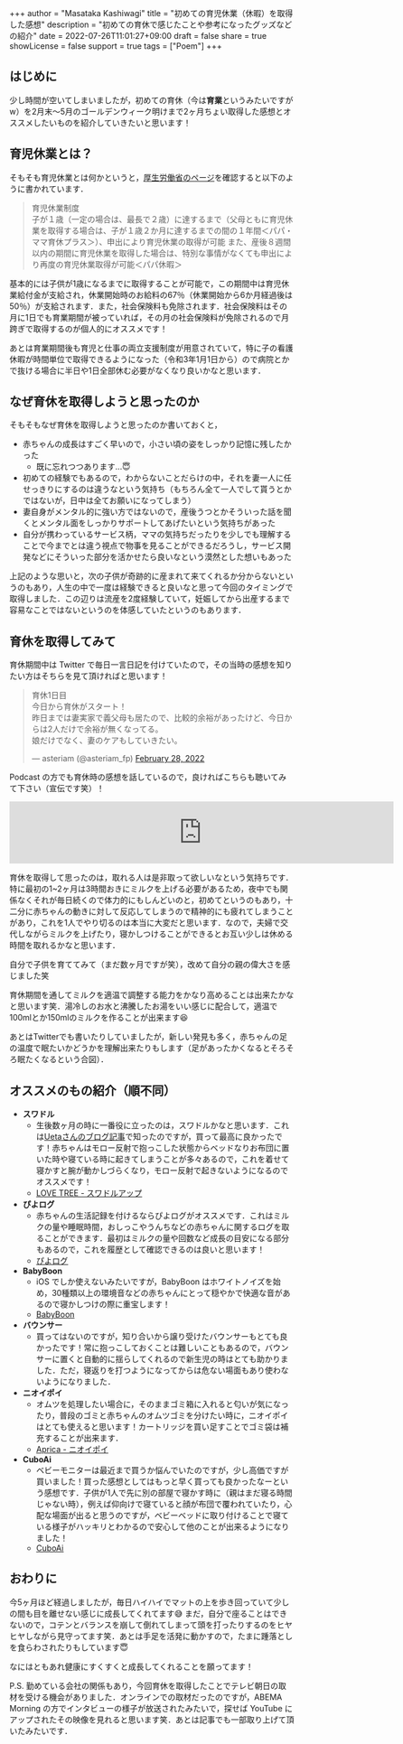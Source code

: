 +++
author = "Masataka Kashiwagi"
title = "初めての育児休業（休暇）を取得した感想"
description = "初めての育休で感じたことや参考になったグッズなどの紹介"
date = 2022-07-26T11:01:27+09:00
draft = false
share = true
showLicense = false
support = true
tags = ["Poem"]
+++

## はじめに

少し時間が空いてしまいましたが，初めての育休（今は**育業**というみたいですがw）を2月末〜5月のゴールデンウィーク明けまで2ヶ月ちょい取得した感想とオススメしたいものを紹介していきたいと思います！

## 育児休業とは？

そもそも育児休業とは何かというと，[厚生労働省のページ](https://ikumen-project.mhlw.go.jp/employee/system/)を確認すると以下のように書かれています．
> 育児休業制度<br>
子が１歳（一定の場合は、最長で２歳）に達するまで（父母ともに育児休業を取得する場合は、子が１歳２か月に達するまでの間の１年間＜パパ・ママ育休プラス＞）、申出により育児休業の取得が可能
また、産後８週間以内の期間に育児休業を取得した場合は、特別な事情がなくても申出により再度の育児休業取得が可能＜パパ休暇＞

基本的には子供が1歳になるまでに取得することが可能で，この期間中は育児休業給付金が支給され，休業開始時のお給料の67％（休業開始から6か月経過後は50％）が支給されます．また，社会保険料も免除されます．社会保険料はその月に1日でも育業期間が被っていれば，その月の社会保険料が免除されるので月跨ぎで取得するのが個人的にオススメです！

あとは育業期間後も育児と仕事の両立支援制度が用意されていて，特に子の看護休暇が時間単位で取得できるようになった（令和3年1月1日から）ので病院とかで抜ける場合に半日や1日全部休む必要がなくなり良いかなと思います．

## なぜ育休を取得しようと思ったのか

そもそもなぜ育休を取得しようと思ったのか書いておくと，

- 赤ちゃんの成長はすごく早いので，小さい頃の姿をしっかり記憶に残したかった
  - 既に忘れつつあります...😇
- 初めての経験でもあるので，わからないことだらけの中，それを妻一人に任せっきりにするのは違うなという気持ち（もちろん全て一人でして貰うとかではないが，日中は全てお願いになってしまう）
- 妻自身がメンタル的に強い方ではないので，産後うつとかそういった話を聞くとメンタル面をしっかりサポートしてあげたいという気持ちがあった
- 自分が携わっているサービス柄，ママの気持ちだったりを少しでも理解することで今までとは違う視点で物事を見ることができるだろうし，サービス開発などにそういった部分を活かせたら良いなという漠然とした想いもあった

上記のような思いと，次の子供が奇跡的に産まれて来てくれるか分からないというのもあり，人生の中で一度は経験できると良いなと思って今回のタイミングで取得しました．この辺りは流産を2度経験していて，妊娠してから出産するまで容易なことではないというのを体感していたというのもあります．

## 育休を取得してみて

育休期間中は Twitter で毎日一言日記を付けていたので，その当時の感想を知りたい方はそちらを見て頂ければと思います！

<blockquote class="twitter-tweet"><p lang="ja" dir="ltr">育休1日目<br>今日から育休がスタート！<br>昨日までは妻実家で義父母も居たので、比較的余裕があったけど、今日からは2人だけで余裕が無くなってる。<br>娘だけでなく、妻のケアもしていきたい。</p>&mdash; asteriam (@asteriam_fp) <a href="https://twitter.com/asteriam_fp/status/1498279424512622597?ref_src=twsrc%5Etfw">February 28, 2022</a></blockquote> <script async src="https://platform.twitter.com/widgets.js" charset="utf-8"></script>

Podcast の方でも育休時の感想を話しているので，良ければこちらも聴いてみて下さい（宣伝です笑）！
<iframe src="https://anchor.fm/double-m2/embed/episodes/31-2-e1gtj4c" height="110px" width="680px" frameborder="0" scrolling="no"></iframe>

育休を取得して思ったのは，取れる人は是非取って欲しいなという気持ちです．特に最初の1~2ヶ月は3時間おきにミルクを上げる必要があるため，夜中でも関係なくそれが毎日続くので体力的にもしんどいのと，初めてというのもあり，十二分に赤ちゃんの動きに対して反応してしまうので精神的にも疲れてしまうことがあり，これを1人でやり切るのは本当に大変だと思います．なので，夫婦で交代しながらミルクを上げたり，寝かしつけることができるとお互い少しは休める時間を取れるかなと思います．

自分で子供を育ててみて（まだ数ヶ月ですが笑），改めて自分の親の偉大さを感じました笑

育休期間を通してミルクを適温で調整する能力をかなり高めることは出来たかなと思います笑．湯冷しのお水と沸騰したお湯をいい感じに配合して，適温で100mlとか150mlのミルクを作ることが出来ます😆

あとはTwitterでも書いたりしていましたが，新しい発見も多く，赤ちゃんの足の温度で眠たいかどうかを理解出来たりもします（足があったかくなるとそろそろ眠たくなるという合図）．

## オススメのもの紹介（順不同）

- **スワドル**
  - 生後数ヶ月の時に一番役に立ったのは，スワドルかなと思います．これは[Uetaさんのブログ記事](https://shunyaueta.com/posts/2021-07-23/)で知ったのですが，買って最高に良かったです！赤ちゃんはモロー反射で抱っこした状態からベッドなりお布団に置いた時や寝ている時に起きてしまうことが多々あるので，これを着せて寝かすと腕が動かしづらくなり，モロー反射で起きないようになるのでオススメです！
  - <u>[LOVE TREE - スワドルアップ](https://lovetree.jp/)</u>
- **ぴよログ**
  - 赤ちゃんの生活記録を付けるならぴよログがオススメです．これはミルクの量や睡眠時間，おしっこやうんちなどの赤ちゃんに関するログを取ることができます．最初はミルクの量や回数など成長の目安になる部分もあるので，これを履歴として確認できるのは良いと思います！
  - <u>[ぴよログ](https://www.piyolog.com/)</u>
- **BabyBoon**
  - iOS でしか使えないみたいですが，BabyBoon はホワイトノイズを始め，30種類以上の環境音などの赤ちゃんにとって穏やかで快適な音があるので寝かしつけの際に重宝します！
  - <u>[BabyBoon](https://apps.apple.com/jp/app/babyboon-%E3%83%99%E3%83%93%E3%83%BC%E3%83%9B%E3%83%AF%E3%82%A4%E3%83%88%E3%83%8E%E3%82%A4%E3%82%BA/id1453295296)</u>
- **バウンサー**
  - 買ってはないのですが，知り合いから譲り受けたバウンサーもとても良かったです！常に抱っこしておくことは難しいこともあるので，バウンサーに置くと自動的に揺らしてくれるので新生児の時はとても助かりました．ただ，寝返りを打つようになってからは危ない場面もあり使わないようになりました．
- **ニオイポイ**
  - オムツを処理したい場合に，そのままゴミ箱に入れると匂いが気になったり，普段のゴミと赤ちゃんのオムツゴミを分けたい時に，ニオイポイはとても使えると思います！カートリッジを買い足すことでゴミ袋は補充することが出来ます．
  - <u>[Aprica - ニオイポイ](https://www.aprica.jp/products/nappy/detail/pail/nioi-poi/)</u>
- **CuboAi**
  - ベビーモニターは最近まで買うか悩んでいたのですが，少し高価ですが買いました！買った感想としてはもっと早く買っても良かったなーという感想です．子供が1人で先に別の部屋で寝かす時に（親はまだ寝る時間じゃない時），例えば仰向けで寝ていると顔が布団で覆われていたり，心配な場面が出ると思うのですが，ベビーベッドに取り付けることで寝ている様子がハッキリとわかるので安心して他のことが出来るようになりました！
  - <u>[CuboAi](https://jp.getcubo.com/)</u>

## おわりに

今5ヶ月ほど経過しましたが，毎日ハイハイでマットの上を歩き回っていて少しの間も目を離せない感じに成長してくれてます😅 まだ，自分で座ることはできないので，コテンとバランスを崩して倒れてしまって頭を打ったりするのをヒヤヒヤしながら見守ってます笑．あとは手足を活発に動かすので，たまに踵落としを食らわされたりもしています😇

なにはともあれ健康にすくすくと成長してくれることを願ってます！

P.S. 勤めている会社の関係もあり，今回育休を取得したことでテレビ朝日の取材を受ける機会がありました．オンラインでの取材だったのですが，ABEMA Morning の方でインタビューの様子が放送されたみたいで，探せば YouTube にアップされたその映像を見れると思います笑．あとは記事でも一部取り上げて頂いたみたいです．
